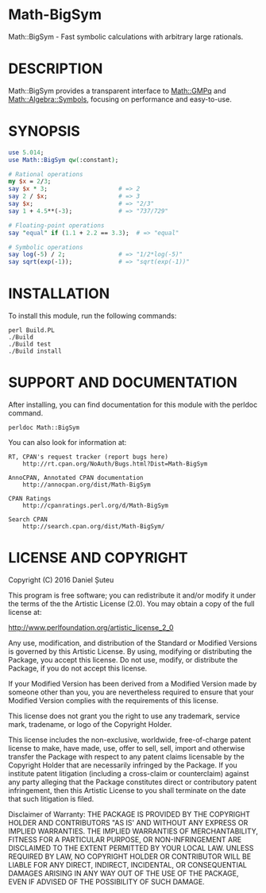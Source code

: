 # Math-BigSym

Math::BigSym - Fast symbolic calculations with arbitrary large rationals.

# DESCRIPTION

Math::BigSym provides a transparent interface to [Math::GMPq](https://metacpan.org/pod/Math::GMPq) and [Math::Algebra::Symbols](https://metacpan.org/pod/Math::Algebra::Symbols),
focusing on performance and easy-to-use.

# SYNOPSIS

```perl
use 5.014;
use Math::BigSym qw(:constant);

# Rational operations
my $x = 2/3;
say $x * 3;                    # => 2
say 2 / $x;                    # => 3
say $x;                        # => "2/3"
say 1 + 4.5**(-3);             # => "737/729"

# Floating-point operations
say "equal" if (1.1 + 2.2 == 3.3);  # => "equal"

# Symbolic operations
say log(-5) / 2;               # => "1/2*log(-5)"
say sqrt(exp(-1));             # => "sqrt(exp(-1))"
```

# INSTALLATION

To install this module, run the following commands:

    perl Build.PL
    ./Build
    ./Build test
    ./Build install

# SUPPORT AND DOCUMENTATION

After installing, you can find documentation for this module with the
perldoc command.

    perldoc Math::BigSym

You can also look for information at:

    RT, CPAN's request tracker (report bugs here)
        http://rt.cpan.org/NoAuth/Bugs.html?Dist=Math-BigSym

    AnnoCPAN, Annotated CPAN documentation
        http://annocpan.org/dist/Math-BigSym

    CPAN Ratings
        http://cpanratings.perl.org/d/Math-BigSym

    Search CPAN
        http://search.cpan.org/dist/Math-BigSym/


# LICENSE AND COPYRIGHT

Copyright (C) 2016 Daniel Șuteu

This program is free software; you can redistribute it and/or modify it
under the terms of the the Artistic License (2.0). You may obtain a
copy of the full license at:

http://www.perlfoundation.org/artistic_license_2_0

Any use, modification, and distribution of the Standard or Modified
Versions is governed by this Artistic License. By using, modifying or
distributing the Package, you accept this license. Do not use, modify,
or distribute the Package, if you do not accept this license.

If your Modified Version has been derived from a Modified Version made
by someone other than you, you are nevertheless required to ensure that
your Modified Version complies with the requirements of this license.

This license does not grant you the right to use any trademark, service
mark, tradename, or logo of the Copyright Holder.

This license includes the non-exclusive, worldwide, free-of-charge
patent license to make, have made, use, offer to sell, sell, import and
otherwise transfer the Package with respect to any patent claims
licensable by the Copyright Holder that are necessarily infringed by the
Package. If you institute patent litigation (including a cross-claim or
counterclaim) against any party alleging that the Package constitutes
direct or contributory patent infringement, then this Artistic License
to you shall terminate on the date that such litigation is filed.

Disclaimer of Warranty: THE PACKAGE IS PROVIDED BY THE COPYRIGHT HOLDER
AND CONTRIBUTORS "AS IS' AND WITHOUT ANY EXPRESS OR IMPLIED WARRANTIES.
THE IMPLIED WARRANTIES OF MERCHANTABILITY, FITNESS FOR A PARTICULAR
PURPOSE, OR NON-INFRINGEMENT ARE DISCLAIMED TO THE EXTENT PERMITTED BY
YOUR LOCAL LAW. UNLESS REQUIRED BY LAW, NO COPYRIGHT HOLDER OR
CONTRIBUTOR WILL BE LIABLE FOR ANY DIRECT, INDIRECT, INCIDENTAL, OR
CONSEQUENTIAL DAMAGES ARISING IN ANY WAY OUT OF THE USE OF THE PACKAGE,
EVEN IF ADVISED OF THE POSSIBILITY OF SUCH DAMAGE.
